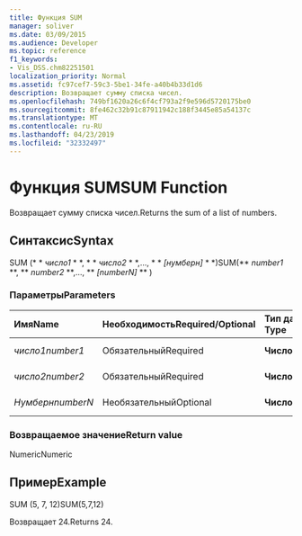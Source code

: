 ```yaml
---
title: Функция SUM
manager: soliver
ms.date: 03/09/2015
ms.audience: Developer
ms.topic: reference
f1_keywords:
- Vis_DSS.chm82251501
localization_priority: Normal
ms.assetid: fc97cef7-59c3-5be1-34fe-a40b4b33d1d6
description: Возвращает сумму списка чисел.
ms.openlocfilehash: 749bf1620a26c6f4cf793a2f9e596d5720175be0
ms.sourcegitcommit: 8fe462c32b91c87911942c188f3445e85a54137c
ms.translationtype: MT
ms.contentlocale: ru-RU
ms.lasthandoff: 04/23/2019
ms.locfileid: "32332497"
---
```

# <a name="sum-function"></a><span data-ttu-id="f22b6-103">Функция SUM</span><span class="sxs-lookup"><span data-stu-id="f22b6-103">SUM Function</span></span>

<span data-ttu-id="f22b6-104">Возвращает сумму списка чисел.</span><span class="sxs-lookup"><span data-stu-id="f22b6-104">Returns the sum of a list of numbers.</span></span>
  
## <a name="syntax"></a><span data-ttu-id="f22b6-105">Синтаксис</span><span class="sxs-lookup"><span data-stu-id="f22b6-105">Syntax</span></span>

<span data-ttu-id="f22b6-106">SUM (\* \* *число1* \* \*, \* \* *число2* \* \*,..., \* \* *[нумберн]* \* \*)</span><span class="sxs-lookup"><span data-stu-id="f22b6-106">SUM(\*\* *number1* \*\*, \*\* *number2* \*\*,..., \*\* *[numberN]* \*\* )</span></span> 
  
### <a name="parameters"></a><span data-ttu-id="f22b6-107">Параметры</span><span class="sxs-lookup"><span data-stu-id="f22b6-107">Parameters</span></span>

|<span data-ttu-id="f22b6-108">**Имя**</span><span class="sxs-lookup"><span data-stu-id="f22b6-108">**Name**</span></span>|<span data-ttu-id="f22b6-109">**Необходимость**</span><span class="sxs-lookup"><span data-stu-id="f22b6-109">**Required/Optional**</span></span>|<span data-ttu-id="f22b6-110">**Тип данных**</span><span class="sxs-lookup"><span data-stu-id="f22b6-110">**Data Type**</span></span>|<span data-ttu-id="f22b6-111">**Описание**</span><span class="sxs-lookup"><span data-stu-id="f22b6-111">**Description**</span></span>|
|:-----|:-----|:-----|:-----|
| <span data-ttu-id="f22b6-112">_число1_</span><span class="sxs-lookup"><span data-stu-id="f22b6-112">_number1_</span></span> <br/> |<span data-ttu-id="f22b6-113">Обязательный</span><span class="sxs-lookup"><span data-stu-id="f22b6-113">Required</span></span>  <br/> |<span data-ttu-id="f22b6-114">**Числовой**</span><span class="sxs-lookup"><span data-stu-id="f22b6-114">**Numeric**</span></span> <br/> |<span data-ttu-id="f22b6-115">Первый номер.</span><span class="sxs-lookup"><span data-stu-id="f22b6-115">The first number.</span></span>  <br/> |
| <span data-ttu-id="f22b6-116">_число2_</span><span class="sxs-lookup"><span data-stu-id="f22b6-116">_number2_</span></span> <br/> |<span data-ttu-id="f22b6-117">Обязательный</span><span class="sxs-lookup"><span data-stu-id="f22b6-117">Required</span></span>  <br/> |<span data-ttu-id="f22b6-118">**Числовой**</span><span class="sxs-lookup"><span data-stu-id="f22b6-118">**Numeric**</span></span> <br/> |<span data-ttu-id="f22b6-119">Второе число.</span><span class="sxs-lookup"><span data-stu-id="f22b6-119">The second number.</span></span>  <br/> |
| <span data-ttu-id="f22b6-120">_Нумберн_</span><span class="sxs-lookup"><span data-stu-id="f22b6-120">_numberN_</span></span> <br/> |<span data-ttu-id="f22b6-121">Необязательный</span><span class="sxs-lookup"><span data-stu-id="f22b6-121">Optional</span></span>  <br/> |<span data-ttu-id="f22b6-122">**Числовой**</span><span class="sxs-lookup"><span data-stu-id="f22b6-122">**Numeric**</span></span> <br/> |<span data-ttu-id="f22b6-123">Значение n.</span><span class="sxs-lookup"><span data-stu-id="f22b6-123">The nth number.</span></span>  <br/> |
   
### <a name="return-value"></a><span data-ttu-id="f22b6-124">Возвращаемое значение</span><span class="sxs-lookup"><span data-stu-id="f22b6-124">Return value</span></span>

<span data-ttu-id="f22b6-125">Numeric</span><span class="sxs-lookup"><span data-stu-id="f22b6-125">Numeric</span></span>
  
## <a name="example"></a><span data-ttu-id="f22b6-126">Пример</span><span class="sxs-lookup"><span data-stu-id="f22b6-126">Example</span></span>

<span data-ttu-id="f22b6-127">SUM (5, 7, 12)</span><span class="sxs-lookup"><span data-stu-id="f22b6-127">SUM(5,7,12)</span></span>
  
<span data-ttu-id="f22b6-128">Возвращает 24.</span><span class="sxs-lookup"><span data-stu-id="f22b6-128">Returns 24.</span></span>
  

